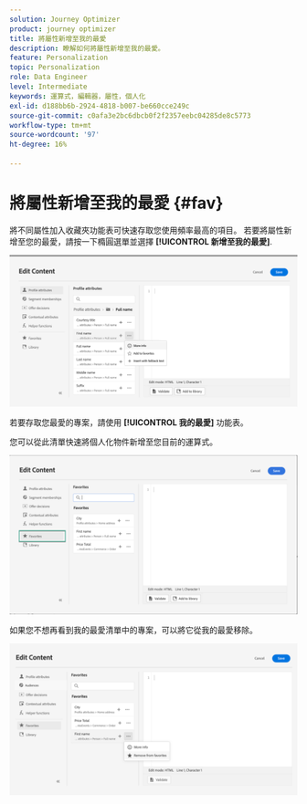 ```yaml
---
solution: Journey Optimizer
product: journey optimizer
title: 將屬性新增至我的最愛
description: 瞭解如何將屬性新增至我的最愛。
feature: Personalization
topic: Personalization
role: Data Engineer
level: Intermediate
keywords: 運算式，編輯器，屬性，個人化
exl-id: d188bb6b-2924-4818-b007-be660cce249c
source-git-commit: c0afa3e2bc6dbcb0f2f2357eebc04285de8c5773
workflow-type: tm+mt
source-wordcount: '97'
ht-degree: 16%

---
```


# 將屬性新增至我的最愛 {#fav}

將不同屬性加入收藏夾功能表可快速存取您使用頻率最高的項目。 若要將屬性新增至您的最愛，請按一下橢圓選單並選擇 **[!UICONTROL 新增至我的最愛]**.

![](assets/favorite-option.png)

若要存取您最愛的專案，請使用 **[!UICONTROL 我的最愛]** 功能表。

您可以從此清單快速將個人化物件新增至您目前的運算式。

![](assets/favorite-list.png)

如果您不想再看到我的最愛清單中的專案，可以將它從我的最愛移除。

![](assets/favorite-remove.png)
